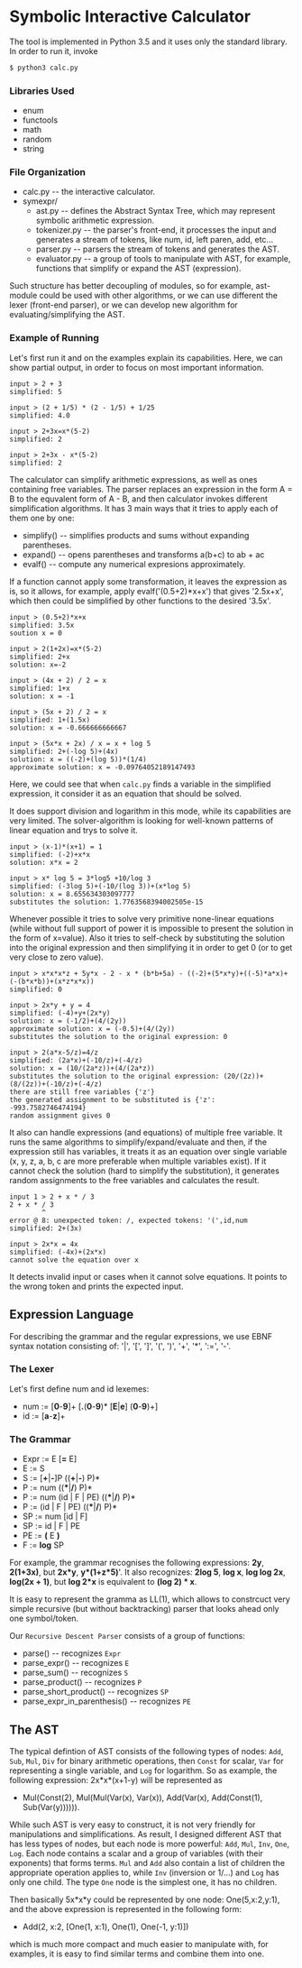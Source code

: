 
# Symbolic Interactive Calculator

The tool is implemented in Python 3.5 and it uses only the standard library.
In order to run it, invoke 
```sh
$ python3 calc.py
```

### Libraries Used

- enum
- functools
- math
- random
- string

### File Organization

* calc.py -- the interactive calculator.
* symexpr/
  -   ast.py  -- defines the Abstract Syntax Tree, which may represent symbolic arithmetic expression.
  -   tokenizer.py -- the parser's front-end, it processes the input and generates a stream of tokens, like num, id, left paren, add, etc... 
  -   parser.py -- parsers the stream of tokens and generates the AST.
  -   evaluator.py -- a group of tools to manipulate with AST, for example, functions that simplify or expand the AST (expression).

Such structure has better decoupling of modules, so for example, ast-module could be used with other algorithms, or we can use different the lexer (front-end parser), or we can develop new algorithm for evaluating/simplifying the AST.

### Example of Running

Let's first run it and on the examples explain its capabilities.
Here, we can show partial output, in order to focus on most important information.

```
input > 2 + 3
simplified: 5

input > (2 + 1/5) * (2 - 1/5) + 1/25
simplified: 4.0

input > 2+3x=x*(5-2)
simplified: 2

input > 2+3x - x*(5-2)
simplified: 2
```
The calculator can simplify arithmetic expressions, as well as ones containing free variables. 
The parser replaces an expression in the form A = B to the equvalent form of A - B, and then calculator invokes different simplification algorithms.
It has 3 main ways that it tries to apply each of them one by one: 
- simplify() -- simplifies products and sums without expanding parentheses. 
- expand() -- opens parentheses and transforms a(b+c) to ab + ac
- evalf() -- compute any numerical expresions approximately.

If a function cannot apply some transformation, it leaves the expression as is, so it allows, for example, apply evalf('(0.5+2)*x+x') that gives '2.5x+x', which then could be simplified by other functions to the desired '3.5x'.
```
input > (0.5+2)*x+x
simplified: 3.5x
soution x = 0

input > 2(1+2x)=x*(5-2)
simplified: 2+x
solution: x=-2

input > (4x + 2) / 2 = x
simplified: 1+x
solution: x = -1

input > (5x + 2) / 2 = x
simplified: 1+(1.5x)
solution: x = -0.666666666667

input > (5x*x + 2x) / x = x + log 5
simplified: 2+(-log 5)+(4x)
solution: x = ((-2)+(log 5))*(1/4)
approximate solution: x = -0.09764052189147493
```
Here, we could see that when `calc.py` finds a variable in the simplified expression, it consider it as an equation that should be solved.

It does support division and logarithm in this mode, while its capabilities are very limited.
The solver-algorithm is looking for well-known patterns of linear equation and trys to solve it.

```
input > (x-1)*(x+1) = 1
simplified: (-2)+x*x
solution: x*x = 2

input > x* log 5 = 3*log5 +10/log 3
simplified: (-3log 5)+(-10/(log 3))+(x*log 5)
solution: x = 8.655634303097777
substitutes the solution: 1.7763568394002505e-15
```
Whenever possible it tries to solve very primitive none-linear equations (while without full support of power it is impossible to present the solution in the form of x=value). 
Also it tries to self-check by substituting the solution into the original expression and then simplifying it in order to get 0 (or to get very close to zero value).

```
input > x*x*x*z + 5y*x - 2 - x * (b*b+5a) - ((-2)+(5*x*y)+((-5)*a*x)+(-(b*x*b))+(x*z*x*x))
simplified: 0

input > 2x*y + y = 4
simplified: (-4)+y+(2x*y)
solution: x = (-1/2)+(4/(2y))
approximate solution: x = (-0.5)+(4/(2y))
substitutes the solution to the original expression: 0

input > 2(a*x-5/z)=4/z
simplified: (2a*x)+(-10/z)+(-4/z)
solution: x = (10/(2a*z))+(4/(2a*z))
substitutes the solution to the original expression: (20/(2z))+(8/(2z))+(-10/z)+(-4/z)
there are still free variables {'z'}
the generated assignment to be substituted is {'z': -993.7582746474194}
random assignment gives 0
```
It also can handle expressions (and equations) of multiple free variable.
It runs the same algorithms to simplify/expand/evaluate and then, if the expression still has variables, it treats it as an equation over single variable (x, y, z, a, b, c are more preferable when multiple variables exist). 
If it cannot check the solution (hard to simplify the substitution), it generates random assignments to the free variables and calculates the result.

```
input 1 > 2 + x * / 3
2 + x * / 3
        ^   
error @ 8: unexpected token: /, expected tokens: '(',id,num
simplified: 2+(3x)

input > 2x*x = 4x
simplified: (-4x)+(2x*x)
cannot solve the equation over x
```
It detects invalid input or cases when it cannot solve equations. 
It points to the wrong token and prints the expected input.

## Expression Language

For describing the grammar and the regular expressions, we use EBNF syntax notation consisting of: '|', '[', ']', '(', ')', '+', '*', ':=', '-'.

### The Lexer
Let's first define num and id lexemes:

* num := [**0**-**9**]+ [**.**(**0**-**9**)* [**E**|**e**] (**0**-**9**)+]
* id := [**a**-**z**]+
 
### The Grammar

* Expr := E [**=** E]
* E := S
* S := [**+**|**-**]P ((**+**|**-**) P)*
* P := num ((**\***|**/**) P)*
* P := num (id | F | PE) ((**\***|**/**) P)*
* P := (id | F | PE) ((**\***|**/**) P)*
* SP := num [id | F]
* SP := id | F | PE
* PE := **(** E **)**
* F := **log** SP

For example, the grammar recognises the following expressions: **2y**, **2(1+3x)**, but **2x\*y**, **y\*(1+z\*5)**'.
It also recognizes: **2log 5**, **log x**, **log log 2x**, **log(2x + 1)**, but **log 2\*x** is equivalent to **(log 2) * x**.

It is easy to represent the gramma as LL(1), which allows to constrcuct very simple recursive (but without backtracking) parser that looks ahead only one symbol/token.

Our `Recursive Descent Parser` consists of a group of functions:

* parse() -- recognizes `Expr`
* parse_expr() -- recognizes `E`
* parse_sum() -- recognizes `S`
* parse_product() -- recognizes `P`
* parse_short_product() -- recognizes `SP`
* parse_expr_in_parenthesis() -- recognizes `PE`

## The AST

The typical defintion of AST consists of the following types of nodes: `Add`, `Sub`, `Mul`, `Div` for binary arithmetic operations, then `Const` for scalar, `Var` for representing a single variable, and `Log` for logarithm.
So as example, the following expression: 2x\*x\*(x+1-y) will be represented as

* Mul(Const(2), Mul(Mul(Var(x), Var(x)), Add(Var(x), Add(Const(1), Sub(Var(y)))))).

While such AST is very easy to construct, it is not very friendly for manipulations and simplifications. As result, I designed different AST that has less types of nodes, but each node is more powerful: `Add`, `Mul`, `Inv`, `One`, `Log`. Each node contains a scalar and a group of variables (with their exponents) that forms terms. `Mul` and `Add` also contain a list of children the appropriate operation applies to, while `Inv` (inversion or 1/...) and `Log` has only one child. The type `One` node is the simplest one, it has no children.

Then basically 5x\*x\*y could be represented by one node: One(5,x:2,y:1), and the above expression is represented in the following form:

* Add(2, x:2, [One(1, x:1), One(1), One(-1, y:1)])

which is much more compact and much easier to manipulate with, for examples, it is easy to find similar terms and combine them into one.




